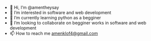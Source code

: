 - 👋 Hi, I’m @amentheysay
- 👀 I’m interested in software and web development
- 🌱 I’m currently learning python as a begginer
- 💞️ I’m looking to collaborate on begginer works in software and web development
- 📫 How to reach me  amenklof4@gmail.com 

<!---
amentheysay/amentheysay is a ✨ special ✨ repository because its `README.md` (this file) appears on your GitHub profile.
You can click the Preview link to take a look at your changes.
--->
